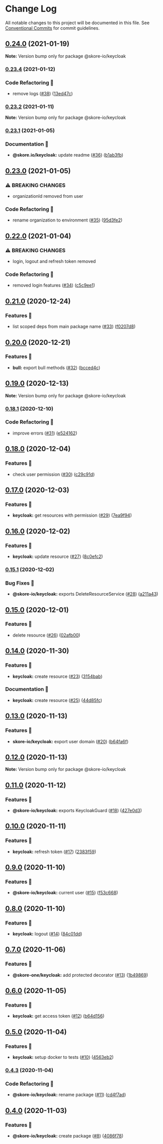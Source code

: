 # Change Log

All notable changes to this project will be documented in this file.
See [Conventional Commits](https://conventionalcommits.org) for commit guidelines.

## [0.24.0](https://github.com/skore-io/nestjs-extensions/compare/v0.23.5...v0.24.0) (2021-01-19)

**Note:** Version bump only for package @skore-io/keycloak





### [0.23.4](https://github.com/skore-io/nestjs-extensions/compare/v0.23.3...v0.23.4) (2021-01-12)


### Code Refactoring 🎨

* remove logs ([#38](https://github.com/skore-io/nestjs-extensions/issues/38)) ([13ed47c](https://github.com/skore-io/nestjs-extensions/commit/13ed47c119d8095dc321417adea191d268b2128c))



### [0.23.2](https://github.com/skore-io/nestjs-extensions/compare/v0.23.1...v0.23.2) (2021-01-11)

**Note:** Version bump only for package @skore-io/keycloak





### [0.23.1](https://github.com/skore-io/nestjs-extensions/compare/v0.23.0...v0.23.1) (2021-01-05)


### Documentation 📝

* **@skore.io/keycloak:** update readme ([#36](https://github.com/skore-io/nestjs-extensions/issues/36)) ([b1ab3fb](https://github.com/skore-io/nestjs-extensions/commit/b1ab3fbcf5247832a3b23e15464ce33d83800de1))



## [0.23.0](https://github.com/skore-io/nestjs-extensions/compare/v0.22.0...v0.23.0) (2021-01-05)


### ⚠ BREAKING CHANGES

* organizationId removed from user

### Code Refactoring 🎨

* rename organization to environment ([#35](https://github.com/skore-io/nestjs-extensions/issues/35)) ([95d3fe2](https://github.com/skore-io/nestjs-extensions/commit/95d3fe2c8db3740efc74f7781a618f9703606936))



## [0.22.0](https://github.com/skore-io/nestjs-extensions/compare/v0.21.0...v0.22.0) (2021-01-04)


### ⚠ BREAKING CHANGES

* login, logout and refresh token removed

### Code Refactoring 🎨

* removed login features ([#34](https://github.com/skore-io/nestjs-extensions/issues/34)) ([c5c9ee1](https://github.com/skore-io/nestjs-extensions/commit/c5c9ee118f577d5b063ff82fba1ce2c6b429ac40))



## [0.21.0](https://github.com/skore-io/nestjs-extensions/compare/v0.20.0...v0.21.0) (2020-12-24)


### Features 🚀

* list scoped deps from main package name ([#33](https://github.com/skore-io/nestjs-extensions/issues/33)) ([f0207d8](https://github.com/skore-io/nestjs-extensions/commit/f0207d815ab1e4f55d1ff9533c3501ab477dd584))



## [0.20.0](https://github.com/skore-io/nestjs-extensions/compare/v0.19.0...v0.20.0) (2020-12-21)


### Features 🚀

* **bull:** export bull methods ([#32](https://github.com/skore-io/nestjs-extensions/issues/32)) ([bcced4c](https://github.com/skore-io/nestjs-extensions/commit/bcced4cb367a6a067539640cd36946f8a9bf2ee5))



## [0.19.0](https://github.com/skore-io/nestjs-extensions/compare/v0.18.1...v0.19.0) (2020-12-13)

**Note:** Version bump only for package @skore-io/keycloak





### [0.18.1](https://github.com/skore-io/nestjs-extensions/compare/v0.18.0...v0.18.1) (2020-12-10)


### Code Refactoring 🎨

* improve errors ([#31](https://github.com/skore-io/nestjs-extensions/issues/31)) ([e524162](https://github.com/skore-io/nestjs-extensions/commit/e5241621fddc1bc2db5ae2f88c8a34cb4e1c133d))



## [0.18.0](https://github.com/skore-io/nestjs-extensions/compare/v0.17.0...v0.18.0) (2020-12-04)


### Features 🚀

* check user permission ([#30](https://github.com/skore-io/nestjs-extensions/issues/30)) ([c29c91d](https://github.com/skore-io/nestjs-extensions/commit/c29c91d66add314af8ac35554cbf5867bd7c10e9))



## [0.17.0](https://github.com/skore-io/nestjs-extensions/compare/v0.16.0...v0.17.0) (2020-12-03)


### Features 🚀

* **keycloak:** get resources with permission ([#29](https://github.com/skore-io/nestjs-extensions/issues/29)) ([7ea9f94](https://github.com/skore-io/nestjs-extensions/commit/7ea9f94e65520993f6974833b094db4f76e1ac73))



## [0.16.0](https://github.com/skore-io/nestjs-extensions/compare/v0.15.1...v0.16.0) (2020-12-02)


### Features 🚀

* **keycloak:** update resource ([#27](https://github.com/skore-io/nestjs-extensions/issues/27)) ([8c0efc2](https://github.com/skore-io/nestjs-extensions/commit/8c0efc25b02f993901901eed9337b89ba1fbe055))



### [0.15.1](https://github.com/skore-io/nestjs-extensions/compare/v0.15.0...v0.15.1) (2020-12-02)


### Bug Fixes 🐛

* **@skore-io/keycloak:** exports DeleteResourceService ([#28](https://github.com/skore-io/nestjs-extensions/issues/28)) ([a211a43](https://github.com/skore-io/nestjs-extensions/commit/a211a438490e9bf284f3a91c4d0b571519b2be8d))



## [0.15.0](https://github.com/skore-io/nestjs-extensions/compare/v0.14.0...v0.15.0) (2020-12-01)


### Features 🚀

* delete resource ([#26](https://github.com/skore-io/nestjs-extensions/issues/26)) ([02afb00](https://github.com/skore-io/nestjs-extensions/commit/02afb00097cbb962783b5f4b628d8da475ca30d7))



## [0.14.0](https://github.com/skore-io/nestjs-extensions/compare/v0.13.2...v0.14.0) (2020-11-30)


### Features 🚀

* **keycloak:** create resource ([#23](https://github.com/skore-io/nestjs-extensions/issues/23)) ([3154bab](https://github.com/skore-io/nestjs-extensions/commit/3154bab5dacbd60ffd8c4dd4ea70c4b2b22d4f12))


### Documentation 📝

* **keycloak:** create resource ([#25](https://github.com/skore-io/nestjs-extensions/issues/25)) ([44d85fc](https://github.com/skore-io/nestjs-extensions/commit/44d85fc1e8ac8be4b00ea9f64acb068b1ee92aa6))



## [0.13.0](https://github.com/skore-io/nestjs-extensions/compare/v0.12.0...v0.13.0) (2020-11-13)


### Features 🚀

* **skore-io/keycloak:** export user domain ([#20](https://github.com/skore-io/nestjs-extensions/issues/20)) ([b64fa6f](https://github.com/skore-io/nestjs-extensions/commit/b64fa6f4bc2ad7032b5b4cd9c47430175b4829e7))



## [0.12.0](https://github.com/skore-io/nestjs-extensions/compare/v0.11.0...v0.12.0) (2020-11-13)

**Note:** Version bump only for package @skore-io/keycloak





## [0.11.0](https://github.com/skore-io/nestjs-extensions/compare/v0.10.0...v0.11.0) (2020-11-12)


### Features 🚀

* **@skore-io/keycloak:** exports KeycloakGuard ([#18](https://github.com/skore-io/nestjs-extensions/issues/18)) ([427e0d3](https://github.com/skore-io/nestjs-extensions/commit/427e0d349354f2232f4de1a8ae30f85c3bd2f7ef))



## [0.10.0](https://github.com/skore-io/nestjs-extensions/compare/v0.9.0...v0.10.0) (2020-11-11)


### Features 🚀

* **keycloak:** refresh token ([#17](https://github.com/skore-io/nestjs-extensions/issues/17)) ([2383f59](https://github.com/skore-io/nestjs-extensions/commit/2383f591a6d1f331fc25de0668b4ab18341d68d1))



## [0.9.0](https://github.com/skore-io/nestjs-extensions/compare/v0.8.0...v0.9.0) (2020-11-10)


### Features 🚀

* **@skore-io/keycloak:** current user ([#15](https://github.com/skore-io/nestjs-extensions/issues/15)) ([f53c668](https://github.com/skore-io/nestjs-extensions/commit/f53c66830e26845d3088da04f9030bebb2a63253))



## [0.8.0](https://github.com/skore-io/nestjs-extensions/compare/v0.7.0...v0.8.0) (2020-11-10)


### Features 🚀

* **keycloak:** logout ([#14](https://github.com/skore-io/nestjs-extensions/issues/14)) ([84c01dd](https://github.com/skore-io/nestjs-extensions/commit/84c01ddc3d831b80b0ea9df8f404951c7f48948d))



## [0.7.0](https://github.com/skore-io/nestjs-extensions/compare/v0.6.0...v0.7.0) (2020-11-06)


### Features 🚀

* **@skore-one/keycloak:** add protected decorator ([#13](https://github.com/skore-io/nestjs-extensions/issues/13)) ([1b49869](https://github.com/skore-io/nestjs-extensions/commit/1b49869a6d573fed3e322388ecf372a8331c511f))



## [0.6.0](https://github.com/skore-io/nestjs-extensions/compare/v0.5.0...v0.6.0) (2020-11-05)


### Features 🚀

* **keycloak:** get access token ([#12](https://github.com/skore-io/nestjs-extensions/issues/12)) ([b64d156](https://github.com/skore-io/nestjs-extensions/commit/b64d1569a384ba3284955ff482a5ef28adb4a545))



## [0.5.0](https://github.com/skore-io/nestjs-extensions/compare/v0.4.3...v0.5.0) (2020-11-04)


### Features 🚀

* **keycloak:** setup docker to tests ([#10](https://github.com/skore-io/nestjs-extensions/issues/10)) ([4563eb2](https://github.com/skore-io/nestjs-extensions/commit/4563eb2ce96ac9bba17ee0ca46e9888328d3d138))



### [0.4.3](https://github.com/skore-io/nestjs-extensions/compare/v0.4.2...v0.4.3) (2020-11-04)


### Code Refactoring 🎨

* **@skore-io/keycloak:** rename package ([#11](https://github.com/skore-io/nestjs-extensions/issues/11)) ([cd4f7ad](https://github.com/skore-io/nestjs-extensions/commit/cd4f7ad47651d4e2c7d2fa1654878fee26f96326))



## [0.4.0](https://github.com/skore-io/nestjs-extensions/compare/v0.3.1...v0.4.0) (2020-11-03)


### Features 🚀

* **@skore-io/keycloak:** create package ([#8](https://github.com/skore-io/nestjs-extensions/issues/8)) ([4086f78](https://github.com/skore-io/nestjs-extensions/commit/4086f781437ef6cd0a8fd06ddd46fbcfaf64c500))
